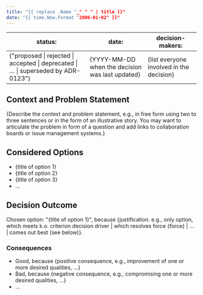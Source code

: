 ```yaml
---
title: "{{ replace .Name "_" " " | title }}"
date: "{{ time.Now.Format "2006-01-02" }}"
---
```



| status: | date: | decision-makers: |
| --- | --- | --- |
| {"proposed \| rejected \| accepted \| deprecated \| … \| superseded by ADR-0123"} | {YYYY-MM-DD when the decision was last updated} | {list everyone involved in the decision} |

## Context and Problem Statement

{Describe the context and problem statement, e.g., in free form using two to three sentences or in the form of an illustrative story. You may want to articulate the problem in form of a question and add links to collaboration boards or issue management systems.}

## Considered Options

* {title of option 1}
* {title of option 2}
* {title of option 3}
* … <!-- numbers of options can vary -->

## Decision Outcome

Chosen option: "{title of option 1}", because {justification. e.g., only option, which meets k.o. criterion decision driver | which resolves force {force} | … | comes out best (see below)}.

<!-- This is an optional element. Feel free to remove. -->
### Consequences

* Good, because {positive consequence, e.g., improvement of one or more desired qualities, …}
* Bad, because {negative consequence, e.g., compromising one or more desired qualities, …}
* … <!-- numbers of consequences can vary -->
